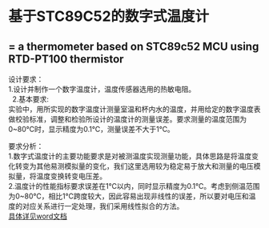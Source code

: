 # 基于STC89C52的数字式温度计
=
a thermometer based on STC89c52 MCU using RTD-PT100 thermistor
-

设计要求：<br>
1.设计并制作一个数字温度计，温度传感器选用的热敏电阻。<br>
 
2.基本要求:<br>
实验中，用所实现的数字温度计测量室温和杯内水的温度，并用给定的数字温度表做校验标准，调整和检验所设计的温度计的测量误差。要求测量的温度范围为0~80℃时，显示精度为0.1℃，测量误差不大于1℃。<br>

要求分析：<br>
1.数字式温度计的主要功能要求是对被测温度实现测量功能，具体思路是将温度变化转变为其他易测模拟量的变化，我们这里选用较为稳定易于放大和测量的电压模拟量，将温度变换转变电压差。<br>
2.温度计的性能指标要求误差在1℃以内，同时显示精度为0.1℃。考虑到侧温范围为0~80℃，相比1℃跨度较大，因此容易出现非线性的误差，所以要对电压和温度的对应关系进行一定处理，我们采用线性拟合的方法。<br>
[具体详见word文档](https://github.com/Geek-wireless/temperature_52/raw/master/document/基于STC89C52的数字式温度计.docx) 
